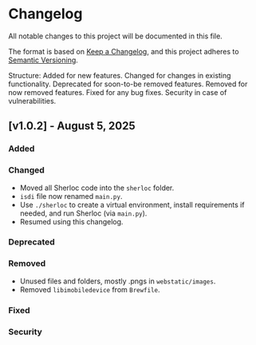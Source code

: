 # Changelog
All notable changes to this project will be documented in this file.

The format is based on [Keep a Changelog](https://keepachangelog.com/en/1.0.0/),
and this project adheres to [Semantic Versioning](https://semver.org/spec/v2.0.0.html).

Structure:
Added for new features.
Changed for changes in existing functionality.
Deprecated for soon-to-be removed features.
Removed for now removed features.
Fixed for any bug fixes.
Security in case of vulnerabilities.

## [v1.0.2] - August 5, 2025

### Added     

### Changed
- Moved all Sherloc code into the `sherloc` folder.
- `isdi` file now renamed `main.py`.
- Use `./sherloc` to create a virtual environment, install requirements if needed, and run Sherloc (via `main.py`).
- Resumed using this changelog.

### Deprecated
### Removed
- Unused files and folders, mostly .pngs in `webstatic/images`.
- Removed `libimobiledevice` from `Brewfile`. 

### Fixed
### Security
